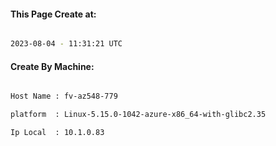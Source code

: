 
   
#### This Page Create at:

```bash

2023-08-04 - 11:31:21 UTC

```

#### Create By Machine:

```bash

Host Name : fv-az548-779

platform  : Linux-5.15.0-1042-azure-x86_64-with-glibc2.35

Ip Local  : 10.1.0.83

```

